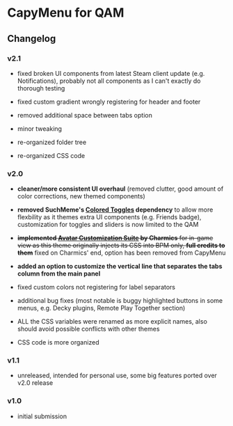 # CapyMenu for QAM

## Changelog

### v2.1

- fixed broken UI components from latest Steam client update (e.g. Notifications), probably not all components as I can't exactly do thorough testing
- fixed custom gradient wrongly registering for header and footer
- removed additional space between tabs option
- minor tweaking

- re-organized folder tree
- re-organized CSS code

### v2.0

- **cleaner/more consistent UI overhaul** (removed clutter, good amount of color corrections, new themed components)
- **removed SuchMeme's [Colored Toggles](https://deckthemes.com/themes/view?themeId=d08de13f-2ef5-4d83-8b41-bbb325b3c5e1) dependency** to allow more flexbility as it themes extra UI components (e.g. Friends badge), customization for toggles and sliders is now limited to the QAM
- ~~**implemented [Avatar Customization Suite](https://deckthemes.com/themes/view?themeId=1f9f487c-d6ab-43d0-9e51-a953f9438d9c) by Charmics** for in-game view as this theme originally injects its CSS into BPM only, **full credits to them**~~ fixed on Charmics' end, option has been removed from CapyMenu
- **added an option to customize the vertical line that separates the tabs column from the main panel**
- fixed custom colors not registering for label separators
- additional bug fixes (most notable is buggy highlighted buttons in some menus, e.g. Decky plugins, Remote Play Together section)


- ALL the CSS variables were renamed as more explicit names, also should avoid possible conflicts with other themes
- CSS code is more organized

### v1.1
- unreleased, intended for personal use, some big features ported over v2.0 release

### v1.0
- initial submission
